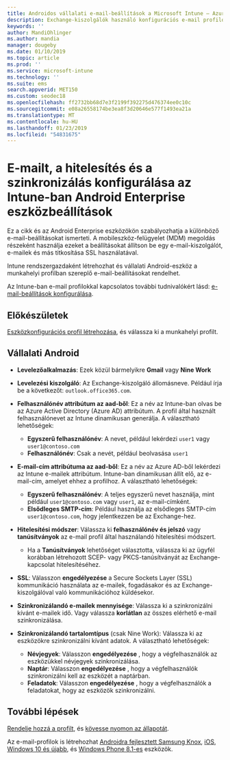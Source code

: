 ```yaml
---
title: Androidos vállalati e-mail-beállítások a Microsoft Intune – Azure |} A Microsoft Docs
description: Exchange-kiszolgálók használó konfigurációs e-mail profilok létrehozása és attribútumok lekérése az Azure Active Directoryból. Az SSL vagy s/MIME engedélyezése, hitelesítheti a felhasználókat a tanúsítványok vagy a felhasználónév/jelszó és szinkronizálni az e-mailek és az Android munkahelyi profilos eszközök Microsoft Intune-nal ütemezések.
keywords: ''
author: MandiOhlinger
ms.author: mandia
manager: dougeby
ms.date: 01/10/2019
ms.topic: article
ms.prod: ''
ms.service: microsoft-intune
ms.technology: ''
ms.suite: ems
search.appverid: MET150
ms.custom: seodec18
ms.openlocfilehash: ff2732bb68d7e3f2199f392275d476374ee0c10c
ms.sourcegitcommit: e08a26558174be3ea8f3d20646e577f1493ea21a
ms.translationtype: MT
ms.contentlocale: hu-HU
ms.lasthandoff: 01/23/2019
ms.locfileid: "54831675"
---
```

# <a name="android-enterprise-device-settings-to-configure-email-authentication-and-synchronization-in-intune"></a>E-mailt, a hitelesítés és a szinkronizálás konfigurálása az Intune-ban Android Enterprise eszközbeállítások

Ez a cikk és az Android Enterprise eszközökön szabályozhatja a különböző e-mail-beállításokat ismerteti. A mobileszköz-felügyelet (MDM) megoldás részeként használja ezeket a beállításokat állítson be egy e-mail-kiszolgálót, e-mailek és más titkosítása SSL használatával.

Intune rendszergazdaként létrehozhat és vállalati Android-eszköz a munkahelyi profilban szereplő e-mail-beállításokat rendelhet.

Az Intune-ban e-mail profilokkal kapcsolatos további tudnivalókért lásd: [e-mail-beállítások konfigurálása](email-settings-configure.md).

## <a name="before-you-begin"></a>Előkészületek

[Eszközkonfigurációs profil létrehozása](email-settings-configure.md#create-a-device-profile), és válassza ki a munkahelyi profilt.

## <a name="android-enterprise"></a>Vállalati Android

- **Levelezőalkalmazás**: Ezek közül bármelyikre **Gmail** vagy **Nine Work**
- **Levelezési kiszolgáló**: Az Exchange-kiszolgáló állomásneve. Például írja be a következőt: `outlook.office365.com`.
- **Felhasználónév attribútum az aad-ből**: Ez a név az Intune-ban olvas be az Azure Active Directory (Azure AD) attribútum. A profil által használt felhasználónevet az Intune dinamikusan generálja. A választható lehetőségek:

  - **Egyszerű felhasználónév**: A nevet, például lekérdezi `user1` vagy `user1@contoso.com`
  - **Felhasználónév**: Csak a nevét, például beolvasása `user1`

- **E-mail-cím attribútuma az aad-ből**: Ez a név az Azure AD-ből lekérdezi az Intune e-mailek attribútum. Intune-ban dinamikusan állít elő, az e-mail-cím, amelyet ehhez a profilhoz. A választható lehetőségek:
  - **Egyszerű felhasználónév**:  A teljes egyszerű nevet használja, mint például `user1@contoso.com` vagy `user1`, az e-mail-címként.
  - **Elsődleges SMTP-cím**: Például használja az elsődleges SMTP-cím `user1@contoso.com`, hogy jelentkezzen be az Exchange-hez.

- **Hitelesítési módszer**: Válassza ki **felhasználónév és jelszó** vagy **tanúsítványok** az e-mail profil által használandó hitelesítési módszert.
  - Ha a **Tanúsítványok** lehetőséget választotta, válassza ki az ügyfél korábban létrehozott SCEP- vagy PKCS-tanúsítványát az Exchange-kapcsolat hitelesítéséhez.
- **SSL**: Válasszon **engedélyezése** a Secure Sockets Layer (SSL) kommunikáció használata az e-mailek, fogadásakor és az Exchange-kiszolgálóval való kommunikációhoz küldésekor.
- **Szinkronizálandó e-mailek mennyisége**: Válassza ki a szinkronizálni kívánt e-mailek idő. Vagy válassza **korlátlan** az összes elérhető e-mail szinkronizálása.
- **Szinkronizálandó tartalomtípus** (csak Nine Work): Válassza ki az eszközökre szinkronizálni kívánt adatok. A választható lehetőségek:
  - **Névjegyek**: Válasszon **engedélyezése** , hogy a végfelhasználók az eszközükkel névjegyek szinkronizálása.
  - **Naptár**: Válasszon **engedélyezése** , hogy a végfelhasználók szinkronizálni kell az eszközét a naptárban.
  - **Feladatok**: Válasszon **engedélyezése** , hogy a végfelhasználók a feladatokat, hogy az eszközök szinkronizálni.

## <a name="next-steps"></a>További lépések

[Rendelje hozzá a profilt](device-profile-assign.md), és [kövesse nyomon az állapotát](device-profile-monitor.md).

Az e-mail-profilok is létrehozhat [Androidra fejlesztett Samsung Knox](email-settings-android.md), [iOS](email-settings-ios.md), [Windows 10 és újabb](email-settings-windows-10.md), és [Windows Phone 8.1-es](email-settings-windows-phone-8-1.md) eszközök.